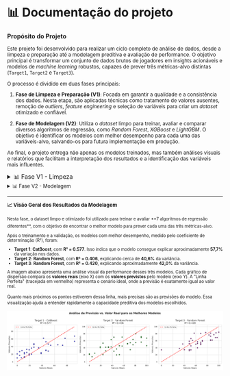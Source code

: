# 📊 Documentação do projeto

**Propósito do Projeto**

<small>

Este projeto foi desenvolvido para realizar um ciclo completo de análise de dados, desde a limpeza e preparação até a modelagem preditiva e avaliação de performance. O objetivo principal é transformar um conjunto de dados brutos de jogadores em insights acionáveis e modelos de _machine learning_ robustos, capazes de prever três métricas-alvo distintas (`Target1`, `Target2` e `Target3`).

O processo é dividido em duas fases principais:

1.  **Fase de Limpeza e Preparação (V1)**: Focada em garantir a qualidade e a consistência dos dados. Nesta etapa, são aplicadas técnicas como tratamento de valores ausentes, remoção de _outliers_, _feature engineering_ e seleção de variáveis para criar um _dataset_ otimizado e confiável.

2.  **Fase de Modelagem (V2)**: Utiliza o _dataset_ limpo para treinar, avaliar e comparar diversos algoritmos de regressão, como _Random Forest_, _XGBoost_ e _LightGBM_. O objetivo é identificar os modelos com melhor desempenho para cada uma das variáveis-alvo, salvando-os para futura implementação em produção.

Ao final, o projeto entrega não apenas os modelos treinados, mas também análises visuais e relatórios que facilitam a interpretação dos resultados e a identificação das variáveis mais influentes.

</small>

<details>

<summary> 📊 Fase V1 - Limpeza</summary>

### 🧩 **Célula 1/2 - Configuração do Ambiente e Importações**

<small>
📖 Explicação:

Esta célula inicializa o ambiente de trabalho. Primeiro, realiza a instalação silenciosa das dependências externas necessárias para a manipulação de planilhas e para a aplicação de técnicas de aprendizado de máquina. Em seguida, importa as bibliotecas e módulos que serão utilizados ao longo das etapas de limpeza, transformação e análise de dados.

<details>

<summary> Bibliotecas utilizadas: </summary>

<small>

- **xlsxwriter e openpyxl**:

Dependências utilizadas pelo Pandas para ler e escrever arquivos no formato Excel (.xlsx). A instalação garante a compatibilidade com essas operações.

- **scikit-learn**:

Uma das principais bibliotecas de aprendizado de máquina em Python, que fornece ferramentas eficientes para pré-processamento, modelagem e avaliação de dados.

- **pandas**:

Fundamental para a manipulação e análise de dados. É utilizada para carregar os dados em estruturas conhecidas como DataFrames, que facilitam a limpeza e a transformação.

- **numpy**:

Essencial para computação numérica, oferece suporte a arrays e matrizes multidimensionais, além de uma vasta coleção de funções matemáticas de alto desempenho.

- **SimpleImputer**:

Uma classe do Scikit-learn usada para tratar dados ausentes (NaN), permitindo preenchê-los com uma estratégia definida (como a média, mediana ou a moda da coluna).

- **StandardScaler**:

Uma classe do Scikit-learn utilizada para padronizar as features numéricas, redimensionando-as para que tenham média zero e desvio padrão igual a um, o que é crucial para muitos algoritmos de machine learning.

- **datetime**:

Módulo padrão do Python para manipulação de datas e horas.

- **warnings**:

Módulo para controlar a exibição de mensagens de aviso. A linha warnings.filterwarnings('ignore') é usada para suprimir esses avisos e manter a saída do código mais limpa e focada nos resultados.
</small>

</details>

---

### 🧩 **Célula 3 - DEFINIÇÕES**

<details>

<summary> Trecho do codigo em Python </summary>

```python
COLUNAS_CATEGORICAS = [
    'Cor0202', 'Cor0204', 'Cor0206', 'Cor0208', 'Cor0209Outro',
    'P01', 'P02', 'P03', 'P04', 'P05', 'P07', 'P08', 'P09', 'P10',
    'P12', 'P13', 'P15', 'P12_1', 'P02_1', 'P03_1', 'P09_1'
]

COLUNAS_TARGETS = ['Target1', 'Target2', 'Target3']

COLUNAS_IGNORAR = [
    'Código de Acesso', 'Data/Hora Último',
    'L0210 (não likert)',
    'F0299 - Explicação Tempo', 'T0499 - Explicação Tempo',
    'PTempoTotalExpl', 'T1199Expl', 'T1205Expl', 'T1210Expl',
    'TempoTotalExpl'
]

print(f"📋 Categóricas: {len(COLUNAS_CATEGORICAS)} | Targets: {len(COLUNAS_TARGETS)}")
```

</details>
<small> 📖 Explicação:

Esta célula centraliza as **definições estruturais** do dataset, classificando as colunas em grupos conforme seu papel no processamento:

- **`COLUNAS_CATEGORICAS`**: lista de variáveis qualitativas ou de múltipla escolha, normalmente representadas por códigos (`P01`, `P02`, etc.).
- **`COLUNAS_TARGETS`**: define as variáveis-alvo (targets) utilizadas em análises ou modelagem.
- **`COLUNAS_IGNORAR`**: contém variáveis irrelevantes ou auxiliares, como identificadores, timestamps e campos descritivos.
  </small>

---

### 🧩 **Célula 4 - Carregando Dataset Recebido**

<details>

<summary> Trecho do codigo em Python </summary>

```python
import pandas as pd

df_original = pd.read_excel('JogadoresV1.xlsx')
df = df_original.copy()
print(f"Dados carregados: {df.shape[0]} linhas, {df.shape[1]} colunas")
```

</details>
<small>
📖 Explicação:

Nesta célula, realizamos a leitura do arquivo Excel contendo o dataset bruto e criamos uma cópia para preservar o original.

- `pd.read_excel()` carrega o arquivo no formato Excel.
- `.copy()` evita modificações acidentais no dataset original.  
  </small>

---

### 🧩 **Célula 5 - TRATAMENTO F0103**

<details>

<summary> Trecho do codigo em Python </summary>

```python
if 'F0103' in df.columns and df['F0103'].dtype == 'object':
    print("\n🔧 Convertendo F0103 (vírgula → ponto)")
    df['F0103'] = df['F0103'].str.replace(',', '.').astype(float)
    print("   ✅ Convertido!")
```

</details>

<small> 📖 Explicação:

Nesta célula, corrigimos a coluna chamada `F0103` para garantir que os números estejam em um formato que o Python consegue entender corretamente.

- Primeiro verificamos se a coluna `F0103` existe na tabela e se ela está como texto.

- Em seguida, substituímos todas as vírgulas `,` por pontos `.` — isso é importante porque em alguns arquivos, números decimais vêm escritos como `3,14` em vez de `3.14`.
- Por fim, transformamos essa coluna em números de ponto flutuante (`float`), para que possa ser usada em cálculos, análises e modelos sem causar erros.

Esse passo garante que a informação da coluna `F0103` seja precisa e utilizável em todas as etapas seguintes do processamento de dados.
</small>

---

### 🧩 **Célula 6 — REMOÇÃO DE NEGATIVOS**

<details>

<summary> Trecho do codigo em Python </summary>

```python
print("\n" + "=" * 80)
print("ETAPA 1: REMOÇÃO DE NEGATIVOS → NaN")
print("=" * 80)

colunas_numericas = df.select_dtypes(include=[np.number]).columns.tolist()
colunas_numericas = [col for col in colunas_numericas if col not in COLUNAS_TARGETS]

contador = 0
for col in colunas_numericas:
    negativos = (df[col] < 0).sum()
    if negativos > 0:
        df.loc[df[col] < 0, col] = np.nan
        contador += negativos

print(f"✅ {contador} negativos convertidos → NaN")

```

</details>

<small> 📖 Explicação:

Nesta célula, identificamos todas as colunas numéricas e substituímos valores negativos por valores vazios (NaN).

- Primeiro, usamos `df.select_dtypes(include=[np.number])` para selecionar todas as colunas que contêm números.

- Em seguida, removemos da lista as colunas-alvo definidas em `COLUNAS_TARGETS`, pois essas não devem ser modificadas nesse passo.

- Para cada coluna numérica restante, verificamos quantos valores são negativos usando `(df[col] < 0).sum()`.

- Quando valores negativos são encontrados, usamos `df.loc[df[col] < 0, col] = np.nan` para substituí-los.

- Ao final, imprimimos a quantidade total de valores negativos convertidos.

</small>

---

### 🧩 **Célula 7 - Remoção de Colunas com Muito Missing**

<details>

<summary> Trecho do codigo em Python </summary>

```python
print("\n" + "=" * 80)
print("ETAPA 2: ANÁLISE DE MISSING")
print("=" * 80)

missing_info = pd.DataFrame({
    'Coluna': df.columns,
    'Missing': df.isna().sum(),
    'Percentual': (df.isna().sum() / len(df) * 100).round(2)
})
missing_info = missing_info[missing_info['Missing'] > 0].sort_values('Percentual', ascending=False)

threshold = 70
colunas_remover = missing_info[missing_info['Percentual'] > threshold]['Coluna'].tolist()

if colunas_remover:
    print(f"🗑️  Removendo {len(colunas_remover)} colunas (>{threshold}% missing)")
    df = df.drop(columns=colunas_remover)

print(f"✅ Shape: {df.shape}")

```

</details>

<small> 📖 Explicação:

Nesta célula, realizamos uma análise de dados faltantes (`missing values`) em cada coluna e removemos aquelas que possuem um percentual alto de ausência de dados.

- Usamos `df.isna().sum()` para contar quantos valores estão faltando em cada coluna.

- Calculamos o percentual de valores faltantes dividindo pela quantidade total de linhas (`len(df)`).

- Criamos o DataFrame `missing_info`, que contém o nome da coluna, quantidade de valores ausentes e percentual de ausência.

- Ordenamos `missing_info` pelo percentual de ausência em ordem decrescente para focar nas colunas com mais dados faltantes.

- Definimos um limite (`threshold`) de 70%. Isso significa que qualquer coluna com mais de 70% de valores faltantes será removida.

- Usamos `df.drop(columns=colunas_remover)` para eliminar essas colunas do dataset.

- Por fim, imprimimos quantas colunas foram removidas e o novo formato da tabela (`df.shape`).

</small>

---

### 🧩 **Célula 8 - Remoção de Jogadores sem Targets**

<details>

<summary> Trecho do codigo em Python </summary>

```python
print("\n" + "=" * 80)
print("ETAPA 3: REMOÇÃO DE JOGADORES SEM TARGETS")
print("=" * 80)

antes = len(df)
df = df.dropna(subset=COLUNAS_TARGETS, how='all')
depois = len(df)

print(f"✅ Jogadores mantidos: {depois} (removidos: {antes-depois})")

```

</details>

<small> 📖 Explicação:

Nesta célula, garantimos que todos os registros (linhas) do dataset contenham pelo menos uma informação nos campos-alvo definidos em `COLUNAS_TARGETS`.

- Usamos `len(df)` para contar quantas linhas existem antes da limpeza (antes).

- O comando `df.dropna(subset=COLUNAS_TARGETS, how='all')` remove todas as linhas em que todos os campos de target estejam vazios (`NaN`).

- Calculamos novamente o tamanho do dataset (`depois`) para saber quantos registros restaram.

- Imprimimos a quantidade de jogadores mantidos e removidos após o filtro.

</small>

---

### **🧩 Célula 9 - Imputação de Valores Faltantes**

<details>

<summary> Trecho do codigo em Python </summary>

```python
# Numéricas: MEDIANA
colunas_num_imputar = [
    col for col in df.select_dtypes(include=[np.number]).columns
    if col not in COLUNAS_TARGETS and col not in COLUNAS_IGNORAR
]

if colunas_num_imputar:
    imputer_num = SimpleImputer(strategy='median')
    df[colunas_num_imputar] = imputer_num.fit_transform(df[colunas_num_imputar])
    print(f"✅ {len(colunas_num_imputar)} numéricas imputadas (mediana)")

# Categóricas: MODA
colunas_cat_imputar = [col for col in COLUNAS_CATEGORICAS if col in df.columns]

if colunas_cat_imputar:
    imputer_cat = SimpleImputer(strategy='most_frequent')
    df[colunas_cat_imputar] = imputer_cat.fit_transform(df[colunas_cat_imputar])
    print(f"✅ {len(colunas_cat_imputar)} categóricas imputadas (moda)")


```

</details>

<small> 📖 Explicação:

Nesta célula, tratamos os valores faltantes no dataset usando imputação — ou seja, substituímos valores ausentes (`NaN`) por valores calculados com base nos dados disponíveis.

- Colunas numéricas:

  - Identificamos todas as colunas numéricas usando `df.select_dtypes(include=[np.number])`.

  - Removemos as colunas-alvo (`COLUNAS_TARGETS`) e as colunas marcadas para ignorar (`COLUNAS_IGNORAR`).

  - Criamos um imputador (`SimpleImputer`) usando a estratégia `median` para substituir valores ausentes pela mediana daquela coluna.

  - Aplicamos a imputação usando `fit_transform`.

- Colunas categóricas:

  - Identificamos as colunas categóricas presentes (`COLUNAS_CATEGORICAS`).

  - Criamos um imputador usando a estratégia `most_frequent` para substituir valores ausentes pelo valor mais frequente da coluna (moda).

  - Aplicamos a imputação usando fit_transform.

</small>

---

### **🧩 Célula 10 - Tratamento de Outliers (IQR + Mediana)**

<details>

<summary> Trecho do codigo em Python </summary>

```python
colunas_outliers = [
    col for col in colunas_num_imputar
    if col not in ['QtdHorasSono', 'QtdHorasDormi', 'Acordar']
]

outliers_tratados = 0
for col in colunas_outliers:
    Q1 = df[col].quantile(0.25)
    Q3 = df[col].quantile(0.75)
    IQR = Q3 - Q1

    limite_inf = Q1 - 1.5 * IQR
    limite_sup = Q3 + 1.5 * IQR

    outliers_mask = (df[col] < limite_inf) | (df[col] > limite_sup)
    n_outliers = outliers_mask.sum()

    if n_outliers > 0:
        mediana = df[col].median()
        df.loc[outliers_mask, col] = mediana
        outliers_tratados += n_outliers

print(f"✅ {outliers_tratados} outliers tratados (substituídos por mediana)")

```

</details>

<small> 📖 Explicação:

Nesta célula, detectamos e tratamos outliers — valores extremos que podem distorcer análises e modelos — utilizando o método do Intervalo Interquartílico (IQR) e substituindo-os pela mediana da coluna.

- Primeiro identificamos as colunas numéricas a serem tratadas (`colunas_outliers`), excluindo colunas específicas como `QtdHorasSono`, `QtdHorasDormi` e `Acordar`.

- Para cada coluna:

  - Calculamos o **primeiro quartil** (`Q1`) e o **terceiro quartil** (`Q3`).

  - Determinamos o **Intervalo Interquartílico (IQR)** como `Q3 - Q1`.

  - Definimos limites inferior (`limite_inf`) e superior (`limite_sup`) como `Q1 - 1.5*IQR` e `Q3 + 1.5*IQR`, respectivamente.

  - Criamos uma máscara (`outliers_mask`) identificando valores fora desses limites.

  - Quando outliers são encontrados, substituímos esses valores pela mediana da coluna.

  - Contabilizamos quantos outliers foram tratados.

</small>

---

### **🧩 Célula 11 - One-Hot Encoding**

<details>

<summary> Trecho do codigo em Python </summary>

```python
colunas_cat_presentes = [col for col in COLUNAS_CATEGORICAS if col in df.columns]

if colunas_cat_presentes:
    colunas_antes = df.shape[1]
    df = pd.get_dummies(df, columns=colunas_cat_presentes, prefix=colunas_cat_presentes, drop_first=False)
    colunas_depois = df.shape[1]

    print(f"✅ One-Hot concluído: {colunas_antes} → {colunas_depois} colunas")

```

</details>

<small> 📖 Explicação:

Nesta célula, aplicamos a técnica de One-Hot Encoding, que transforma colunas categóricas em variáveis numéricas binárias, permitindo que algoritmos de machine learning trabalhem com esses dados.

- Identificamos as colunas categóricas presentes no dataset (`colunas_cat_presentes`) comparando `COLUNAS_CATEGORICAS` com as colunas reais do `df`.

- Guardamos o número inicial de colunas (`colunas_antes`).

- Usamos `pd.get_dummies()` para criar colunas binárias para cada categoria, mantendo o prefixo original para identificação.

- Não usamos `drop_first=True` para preservar todas as categorias.

- Calculamos o número final de colunas (`colunas_depois`) após a transformação.

- Imprimimos quantas colunas foram adicionadas no processo.

</small>

---

### **🧩 Célula 12 - Feature Engineering (Agregações)**

<details>

<summary> Trecho do codigo em Python </summary>

```python
# Agregação F11*
f11_cols = [c for c in df.columns if c.startswith('F11') and pd.api.types.is_numeric_dtype(df[c])]
if len(f11_cols) > 2:
    df['F11_mean'] = df[f11_cols].mean(axis=1)
    print(f"✅ F11_mean criada ({len(f11_cols)} colunas)")

# Agregação F07*
f07_cols = [c for c in df.columns if c.startswith('F07') and pd.api.types.is_numeric_dtype(df[c])]
if len(f07_cols) > 2:
    df['F07_mean'] = df[f07_cols].mean(axis=1)
    print(f"✅ F07_mean criada ({len(f07_cols)} colunas)")
```

</details>

<small> 📖 Explicação:

Nesta célula, realizamos Feature Engineering, criando novas colunas que representam agregações de variáveis relacionadas, para facilitar a análise e potencialmente melhorar a performance de modelos.

- **Agregação F11**:

  - Identificamos colunas cujo nome começa com "`F11`" e que são numéricas.

  - Se existirem mais de duas colunas nesse grupo, calculamos a média delas linha a linha (`mean(axis=1)`), criando a nova coluna `F11_mean`.

  - Exibimos quantas colunas foram utilizadas para essa agregação.

- **Agregação F07**:

  - De forma semelhante, identificamos colunas que começam com "`F07`" e que são numéricas.

  - Se houver mais de duas, calculamos a média e criamos `F07_mean`.

  - Exibimos quantas colunas contribuíram para essa agregação.

</small>

---

### **🧩 Célula 13 - 🔧 Correção 1 - Converter BOOL → INT**

<details>

<summary> Trecho do codigo em Python </summary>

```python
bool_cols = df.select_dtypes(include=['bool']).columns.tolist()

if bool_cols:
    print(f"📋 Convertendo {len(bool_cols)} colunas booleanas...")
    df[bool_cols] = df[bool_cols].astype(int)
    print(f"✅ VERDADEIRO/FALSO → 1/0")
    print(f"   Exemplo: {bool_cols[:3]}")
else:
    print("ℹ️  Nenhuma coluna booleana encontrada")
```

</details>

<small> 📖 Explicação:

Nesta célula, corrigimos o formato das colunas booleanas do dataset, transformando valores `True`/`False` em `1/0`. Isso é necessário porque muitos algoritmos de machine learning requerem que todos os dados sejam numéricos.

- Usamos `df.select_dtypes(include=['bool'])` para identificar todas as colunas que contêm valores booleanos (`True` ou `False`).

- Se houver colunas booleanas (`bool_cols`), exibimos quantas serão convertidas.

- Aplicamos `.astype(int)` para transformar os valores em números inteiros (`1` para `True`, `0` para `False`).

- Exibimos alguns exemplos de colunas convertidas para confirmar a ação.

- Caso não existam colunas booleanas, uma mensagem informativa é exibida.

</small>

---

### **🧩 Célula 14 - Feature Selection por Correlação**

<details>

<summary> Trecho do codigo em Python </summary>

```python
print("\n" + "=" * 80)
print("ETAPA 8: FEATURE SELECTION")
print("=" * 80)

features_numericas_finais = [
    col for col in df.columns
    if col not in COLUNAS_TARGETS
    and col not in COLUNAS_IGNORAR
    and pd.api.types.is_numeric_dtype(df[col])
]

print(f"📊 Features disponíveis: {len(features_numericas_finais)}")

corr_t1 = df[features_numericas_finais].corrwith(df['Target1']).abs()
corr_t2 = df[features_numericas_finais].corrwith(df['Target2']).abs()
corr_t3 = df[features_numericas_finais].corrwith(df['Target3']).abs()

corr_mean = (corr_t1 + corr_t2 + corr_t3) / 3

threshold = 0.20
features_selecionadas = corr_mean[corr_mean > threshold].index.tolist()

print(f"✅ Features mantidas: {len(features_selecionadas)} (threshold={threshold})")
print(f"✅ Features removidas: {len(features_numericas_finais) - len(features_selecionadas)}")

# Top 10
print(f"\n🏆 TOP 10 FEATURES:")
top10 = corr_mean.sort_values(ascending=False).head(10)
for idx, (feat, corr) in enumerate(top10.items(), 1):
    print(f"   {idx:2d}. {feat:30s} | Corr: {corr:.4f}")
```

</details>

<small> 📖 Explicação:

Nesta célula, realizamos a **seleção de features** com base na correlação entre variáveis numéricas e os targets (`Target1`, `Target2`, `Target3`). O objetivo é manter apenas as colunas que têm relevância estatística para o modelo.

- Definimos `features_numericas_finais` como todas as colunas numéricas que não são targets nem estão na lista `COLUNAS_IGNORAR`.

- Calculamos a correlação absoluta (`.abs()`) entre cada feature e cada target (`corr_t1`, `corr_t2`, `corr_t3`).

- Obtemos a média das correlações (`corr_mean`) para avaliar a importância geral da feature em relação a todos os targets.

- Definimos um **threshold** (limite) de 0.20; apenas features com correlação média acima desse valor são mantidas (`features_selecionadas`).

- Informamos quantas features foram mantidas e quantas removidas.

- Exibimos as **Top 10 features** com maior correlação média, ordenadas do maior para o menor valor, para referência.

</small>

---

### **🧩 Célula 15 - Criar DataFrames Finais**

<details>

<summary> Trecho do codigo em Python </summary>

```python
df_final_nao_normalizado = df[features_selecionadas + COLUNAS_TARGETS].copy()
print(f"✅ DataFrame NÃO-NORMALIZADO: {df_final_nao_normalizado.shape}")

df_final_normalizado = df_final_nao_normalizado.copy()

# Identificar categóricas (One-Hot) para NÃO normalizar
features_cat_onehot = [
    col for col in features_selecionadas
    if any(cat in col for cat in COLUNAS_CATEGORICAS)
]

features_numericas_normalizar = [
    col for col in features_selecionadas
    if col not in features_cat_onehot
]

print(f"🔢 Numéricas a normalizar: {len(features_numericas_normalizar)}")
print(f"📝 Categóricas (preservadas): {len(features_cat_onehot)}")

if features_numericas_normalizar:
    scaler = StandardScaler()
    df_final_normalizado[features_numericas_normalizar] = scaler.fit_transform(
        df_final_normalizado[features_numericas_normalizar]
    )
    print(f"✅ Normalização concluída!")

print(f"✅ DataFrame NORMALIZADO: {df_final_normalizado.shape}")
```

</details>

<small> 📖 Explicação:

Nesta célula, preparamos os **DataFrames finais** para análise e modelagem, criando versões normalizadas e não-normalizadas.

- Criamos `df_final_nao_normalizado` contendo apenas as **features selecionadas** e os **targets**, preservando o formato original.

- Criamos uma cópia chamada `df_final_normalizado` para aplicar normalização sem alterar o original.

- Identificamos colunas categóricas geradas pelo **One-Hot Encoding** (`features_cat_onehot`) para garantir que elas não sejam normalizadas.

- Definimos `features_numericas_normalizar` como todas as features numéricas restantes.

- Informamos quantas features numéricas serão normalizadas e quantas categóricas serão preservadas.

- Aplicamos o `StandardScaler` às features numéricas, padronizando-as para média zero e desvio padrão igual a um.

- Exibimos o tamanho final de cada DataFrame, garantindo que ambos estejam prontos para uso posterior.

</small>

---

### **🧩 Célula 16 - Exportar para Excel**

<details>

<summary> Trecho do codigo em Python </summary>

```python
output_file = 'Dados_Otimizados_V4.xlsx'

writer = pd.ExcelWriter(output_file, engine='xlsxwriter')
workbook = writer.book

header_format = workbook.add_format({
    'bold': True, 'text_wrap': True, 'valign': 'vcenter',
    'align': 'center', 'fg_color': '#1F4E78',
    'font_color': 'white', 'border': 1
})

title_format = workbook.add_format({
    'bold': True, 'font_size': 16,
    'fg_color': '#4472C4', 'font_color': 'white',
    'align': 'center', 'valign': 'vcenter', 'border': 2
})

# Aba 1: Dados não-normalizados
df_final_nao_normalizado.to_excel(writer, sheet_name='Dados_Para_Analise', index=False, startrow=2)
worksheet1 = writer.sheets['Dados_Para_Analise']
worksheet1.merge_range('A1:Z1', '📋 DADOS LIMPOS - Versão Otimizada', title_format)
worksheet1.freeze_panes(3, 0)

# Aba 2: Dados normalizados
df_final_normalizado.to_excel(writer, sheet_name='Dados_Para_Modelo', index=False, startrow=2)
worksheet2 = writer.sheets['Dados_Para_Modelo']
worksheet2.merge_range('A1:Z1', '📊 DADOS NORMALIZADOS - Para ML', title_format)
worksheet2.freeze_panes(3, 0)

# Aba 3: Resumo estatístico
summary = df_final_nao_normalizado[COLUNAS_TARGETS].describe().T
summary.to_excel(writer, sheet_name='Resumo_Estatistico', startrow=2)
worksheet3 = writer.sheets['Resumo_Estatistico']
worksheet3.merge_range('A1:I1', '📊 RESUMO ESTATÍSTICO', title_format)

# Aba 4: Correlações
correlations_df = pd.DataFrame({
    'Feature': corr_mean.index,
    'Corr_Target1': corr_t1.values,
    'Corr_Target2': corr_t2.values,
    'Corr_Target3': corr_t3.values,
    'Corr_Media': corr_mean.values,
    'Mantida': ['✅' if f in features_selecionadas else '❌' for f in corr_mean.index]
}).sort_values('Corr_Media', ascending=False)

correlations_df.to_excel(writer, sheet_name='Correlacoes', index=False, startrow=2)
worksheet4 = writer.sheets['Correlacoes']
worksheet4.merge_range('A1:F1', '🔍 ANÁLISE DE CORRELAÇÕES', title_format)

writer.close()

print(f"✅ Arquivo '{output_file}' criado!")
```

</details>

<small> 📖 Explicação:

Nesta célula, exportamos os resultados finais para um arquivo Excel estruturado, criando múltiplas abas para facilitar a análise e utilização dos dados.

- Definimos o nome do arquivo de saída como `Dados_Otimizados_V4.xlsx`.

- Criamos um escritor Excel (`pd.ExcelWriter`) usando o engine `xlsxwriter`.

- Definimos formatações personalizadas para cabeçalhos (`header_format`) e títulos (`title_format`) para melhor visualização.

**Aba 1 – Dados não-normalizados:**

- Exporta `df_final_nao_normalizado`.

- Inclui um título e congela a visualização para facilitar navegação.

**Aba 2 – Dados normalizados:**

- Exporta `df_final_normalizado`.

- Inclui título e congelamento de linhas.

**Aba 3 – Resumo estatístico:**

- Cria resumo com estatísticas descritivas dos targets (`describe().T`).

**Aba 4 – Correlações:**

- Exporta tabela contendo correlações médias entre features e targets.

- Indica quais features foram mantidas na seleção.

- Fecha o arquivo Excel (`writer.close()`) e confirma a criação.

Essa celula entrega um arquivo organizado e documentado, pronto para análise e uso em modelos de machine learning.

</small>

---

### ✅ **Resumo Geral da Etapa de Limpeza**

Após a execução de todas as células, o dataset estará pronto para ser utilizado nas próximas fases do projeto, com:

- Códigos inválidos convertidos em `NaN`.
- Colunas pouco informativas removidas.
- Targets completos e consistentes.
- Estrutura final reduzida, porém mais confiável e analisável.

---

</details>

<details>

<summary> 📊 Fase V2 - Modelagem </summary>

### **🧩 Célula 1 - Instalação de Bibliotecas**

<details>

<summary> Trecho do codigo em Python </summary>

```python
!pip install xgboost lightgbm catboost scikit-learn pandas matplotlib seaborn plotly -q
print("✅ Bibliotecas instaladas com sucesso!")
```

</details>

<small> 📖 Explicação:

Esta célula instala todas as bibliotecas necessárias para rodar o projeto de modelagem avançada e visualizações.

O comando `!pip install` funciona dentro de notebooks Jupyter ou Google Colab e serve para instalar pacotes Python diretamente no ambiente.  
Aqui, estamos instalando:

- **xgboost, lightgbm, catboost** → algoritmos de aprendizado de máquina muito eficientes para regressão e classificação.
- **scikit-learn** → biblioteca com ferramentas para pré-processamento, modelagem e avaliação de dados.
- **pandas** → manipulação e análise de dados em tabelas.
- **matplotlib, seaborn** → geração de gráficos e visualizações.
- **plotly** → criação de gráficos interativos.

</small>

---

### **🧩 Célula 2 - Importação de Bibliotecas**

<details>

<summary> Trecho do codigo em Python </summary>

```python
import pandas as pd
import numpy as np
import matplotlib.pyplot as plt
import seaborn as sns
import warnings
from sklearn.model_selection import train_test_split, cross_val_score
from sklearn.linear_model import LinearRegression, Ridge
from sklearn.ensemble import RandomForestRegressor, GradientBoostingRegressor
from sklearn.metrics import mean_squared_error, mean_absolute_error, r2_score
import xgboost as xgb
import lightgbm as lgb
from catboost import CatBoostRegressor
import pickle

warnings.filterwarnings('ignore')
sns.set_style('whitegrid')

print("\n" + "=" * 80)
print("     FASE 3 COMPLETA: MODELAGEM AVANÇADA + VISUALIZAÇÕES")
print("=" * 80)

```

</details>

<small> 📖 Explicação:

Nesta célula, carregamos todas as bibliotecas necessárias para manipulação, análise, modelagem e visualização dos dados.

- **pandas** e **numpy**: manipulação e cálculo de dados.
- **matplotlib.pyplot** e **seaborn**: criação de gráficos estáticos.
- **warnings**: para suprimir mensagens de aviso indesejadas.
- **sklearn.model_selection**: funções para divisão dos dados e validação cruzada.
- **sklearn.linear_model**: modelos de regressão Linear e Ridge.
- **sklearn.ensemble**: algoritmos ensemble como Random Forest e Gradient Boosting.
- **sklearn.metrics**: cálculo de métricas de avaliação como RMSE e R².
- **xgboost, lightgbm, catboost**: algoritmos de machine learning de alta performance.
- **pickle**: salvar e carregar modelos treinados.

As últimas linhas configuram o estilo dos gráficos (`sns.set_style('whitegrid')`) e imprimem um título indicando o início da fase 3.

</small>

---

### **🧩 Célula 3 - Carregamento dos Dados**

<details>

<summary> Trecho do codigo em Python </summary>

```python
df = pd.read_excel('Dados_para_modelo.xlsx')

print(f"✅ Dados carregados com sucesso. Shape: {df.shape}")
print(f"   Total de Jogadores: {len(df)}")
print(f"   Total de Colunas: {len(df.columns)}")

```

</details>

<small> 📖 Explicação:

Esta célula carrega os dados de um arquivo Excel chamado `'Dados_para_modelo.xlsx'` usando a biblioteca **pandas** e armazena em um DataFrame chamado `df`.

O DataFrame é uma estrutura de dados semelhante a uma tabela, muito utilizada em análise de dados.

- `df.shape` retorna uma tupla (número de linhas, número de colunas) para verificar o tamanho do dataset.
- `len(df)` retorna o número total de linhas, representando a quantidade de jogadores.
- `len(df.columns)` retorna o número total de colunas, representando as variáveis disponíveis.

Essas impressões garantem que os dados foram carregados corretamente antes de prosseguir.

</small>

---

### **🧩 Célula 4 - Separação de Features (X) e Targets (y)**

<details>

<summary> Trecho do codigo em Python </summary>

```python
targets = ['Target1', 'Target2', 'Target3']
X = df.drop(columns=targets)
y1 = df['Target1']
y2 = df['Target2']
y3 = df['Target3']

print(f"✅ Features (X) separadas. Total de features: {X.shape[1]}")
print(f"✅ Targets (y1, y2, y3) separados.")
```

</details>

<small> 📖 Explicação:

Nesta célula, o dataset é separado em duas partes principais:

- **Features (X)**: as variáveis de entrada que serão usadas para prever algo.
- **Targets (y)**: as variáveis que queremos prever.

No código:

- `targets` é uma lista com os nomes das colunas alvo (`Target1`, `Target2`, `Target3`).
- `X` contém todas as colunas exceto as targets, obtido com `df.drop(columns=targets)`.
- `y1`, `y2` e `y3` contêm cada uma das targets separadamente.

</small>

---

### **🧩 Célula 5 - Divisão em Dados de Treino e Teste (80/20)**

<details>

<summary> Trecho do codigo em Python </summary>

```python
X_train, X_test, y1_train, y1_test = train_test_split(X, y1, test_size=0.2, random_state=42)
_, _, y2_train, y2_test = train_test_split(X, y2, test_size=0.2, random_state=42)
_, _, y3_train, y3_test = train_test_split(X, y3, test_size=0.2, random_state=42)

print(f"✅ Dados divididos em 80% treino e 20% teste.")
print(f"   Tamanho do treino: {len(X_train)} jogadores")
print(f"   Tamanho do teste:  {len(X_test)} jogadores")
```

</details>

<small> 📖 Explicação:

Esta célula divide os dados em conjuntos de treino e teste usando a função `train_test_split` do **scikit-learn**.

- `test_size=0.2` significa que 20% dos dados serão usados para teste e 80% para treino.
- `random_state=42` garante que a divisão seja reproduzível (sempre igual).

Para cada target (`y1`, `y2`, `y3`), são criados conjuntos separados:

- `X_train`, `X_test`: dados de entrada para treino e teste.
- `y1_train`, `y1_test`, etc.: valores alvo correspondentes.

</small>

---

### **🧩 Célula 6 - Definição dos Modelos a Serem Testados**

<details>

<summary> Trecho do codigo em Python </summary>

```python
modelos = {
    'Linear Regression': LinearRegression(),
    'Ridge': Ridge(alpha=1.0),
    'Random Forest': RandomForestRegressor(n_estimators=100, max_depth=10, random_state=42, n_jobs=-1),
    'Gradient Boosting': GradientBoostingRegressor(n_estimators=100, max_depth=5, random_state=42),
    'XGBoost': xgb.XGBRegressor(n_estimators=100, max_depth=6, learning_rate=0.1, random_state=42, n_jobs=-1),
    'LightGBM': lgb.LGBMRegressor(n_estimators=100, max_depth=6, learning_rate=0.1, random_state=42, n_jobs=-1, verbose=-1),
    'CatBoost': CatBoostRegressor(iterations=100, depth=6, learning_rate=0.1, random_state=42, verbose=False)
}
print(f"✅ {len(modelos)} modelos definidos para teste.")
```

</details>

<small> 📖 Explicação:

Nesta célula definimos um dicionário chamado `modelos` contendo vários algoritmos de machine learning para serem testados no projeto.

Cada chave é o nome do modelo e cada valor é uma instância do modelo com parâmetros definidos:

- **Linear Regression** e **Ridge**: modelos lineares básicos.
- **Random Forest**: modelo ensemble baseado em árvores, com parâmetros como `n_estimators` (número de árvores) e `max_depth` (profundidade máxima).
- **Gradient Boosting**: modelo ensemble que ajusta sequencialmente as árvores para reduzir erros.
- **XGBoost, LightGBM, CatBoost**: algoritmos avançados e muito eficientes para regressão, com parâmetros como `learning_rate`, `max_depth` e número de iterações (`n_estimators` ou `iterations`).

</small>

---

### **🧩 Célula 7 - Função de Treinamento e Avaliação**

<details>

<summary> Trecho do codigo em Python </summary>

```python
def treinar_avaliar_modelo(modelo, X_train, X_test, y_train, y_test):
    """Função para treinar, prever e avaliar um modelo, retornando as métricas e o modelo treinado."""
    modelo.fit(X_train, y_train)
    y_pred = modelo.predict(X_test)
    r2 = r2_score(y_test, y_pred)
    rmse = np.sqrt(mean_squared_error(y_test, y_pred))
    mae = mean_absolute_error(y_test, y_pred)
    return {'modelo': modelo, 'y_pred': y_pred, 'r2': r2, 'rmse': rmse, 'mae': mae}

```

</details>

<small> 📖 Explicação:

Esta célula define uma função chamada `treinar_avaliar_modelo` que serve para treinar um modelo de machine learning e avaliar seu desempenho.

Parâmetros da função:

- `modelo`: objeto do modelo a ser treinado.
- `X_train`, `X_test`: dados de entrada para treino e teste.
- `y_train`, `y_test`: valores alvo para treino e teste.

O processo realizado dentro da função:

1. `modelo.fit(X_train, y_train)` → treina o modelo com os dados de treino.
2. `modelo.predict(X_test)` → faz previsões com os dados de teste.
3. Calcula métricas de avaliação:
   - **R² (r2_score)**: mede a qualidade da previsão (quanto mais próximo de 1, melhor).
   - **RMSE (root mean squared error)**: erro médio quadrático.
   - **MAE (mean absolute error)**: erro absoluto médio.

A função retorna um dicionário com o modelo treinado, previsões e métricas calculadas.

</small>

---

### **🧩 Célula 8 - Treinamento e Avaliação de Todos os Modelos**

<details>

<summary> Trecho do codigo em Python </summary>

```python
print("\n" + "=" * 80)
print("ETAPA 5: TREINAMENTO E AVALIAÇÃO DOS MODELOS")
print("=" * 80)

# --- Target 1 ---
resultados_t1 = {}
for nome, modelo in modelos.items():
    resultados_t1[nome] = treinar_avaliar_modelo(type(modelo)(**modelo.get_params()), X_train, X_test, y1_train, y1_test)
melhor_t1 = max(resultados_t1.items(), key=lambda x: x[1]['r2'])
print(f"🎯 Target 1 | Melhor Modelo: {melhor_t1[0]:<20} | R² = {melhor_t1[1]['r2']:.4f}")

# --- Target 2 ---
resultados_t2 = {}
for nome, modelo in modelos.items():
    resultados_t2[nome] = treinar_avaliar_modelo(type(modelo)(**modelo.get_params()), X_train, X_test, y2_train, y2_test)
melhor_t2 = max(resultados_t2.items(), key=lambda x: x[1]['r2'])
print(f"🎯 Target 2 | Melhor Modelo: {melhor_t2[0]:<20} | R² = {melhor_t2[1]['r2']:.4f}")

# --- Target 3 ---
resultados_t3 = {}
for nome, modelo in modelos.items():
    resultados_t3[nome] = treinar_avaliar_modelo(type(modelo)(**modelo.get_params()), X_train, X_test, y3_train, y3_test)
melhor_t3 = max(resultados_t3.items(), key=lambda x: x[1]['r2'])
print(f"🎯 Target 3 | Melhor Modelo: {melhor_t3[0]:<20} | R² = {melhor_t3[1]['r2']:.4f}")
```

</details>

<small> 📖 Explicação:

Esta célula realiza o treinamento e avaliação de todos os modelos definidos para cada target (Target1, Target2, Target3).

O processo é feito em três blocos:

1. Para cada target, criamos um dicionário (`resultados_t1`, `resultados_t2`, `resultados_t3`) para armazenar os resultados.
2. Usamos um loop `for` para percorrer cada modelo definido no dicionário `modelos`.
   - `type(modelo)(**modelo.get_params())` cria uma nova instância do modelo com os mesmos parâmetros.
   - Chamamos a função `treinar_avaliar_modelo` para treinar e avaliar o modelo.
3. Usamos `max(..., key=lambda x: x[1]['r2'])` para selecionar o modelo com melhor R² para cada target.

Ao final, imprimimos o nome do melhor modelo e seu R² para cada target.  
Isso ajuda a identificar qual modelo performou melhor para cada variável alvo.

</small>

---

### **🧩 Célula 9 - Visualização 1: Previsto vs. Real (Gráfico de Dispersão)**

<details>

<summary> Trecho do codigo em Python </summary>

```python
fig, axes = plt.subplots(1, 3, figsize=(18, 5))
fig.suptitle('Análise de Previsão vs. Valor Real para os Melhores Modelos', fontsize=16, fontweight='bold')

# Gráfico para Target 1
y1_pred = melhor_t1[1]['y_pred']
axes[0].scatter(y1_test, y1_pred, alpha=0.7, color='blue', edgecolors='k')
axes[0].plot([y1_test.min(), y1_test.max()], [y1_test.min(), y1_test.max()], 'r--', lw=2, label='Linha Perfeita')
axes[0].set_xlabel('Valores Reais', fontsize=12)
axes[0].set_ylabel('Valores Previstos', fontsize=12)
axes[0].set_title(f'Target 1 - {melhor_t1[0]}\nR²={melhor_t1[1]["r2"]:.3f}', fontsize=14)
axes[0].legend()
axes[0].grid(True)

# Gráfico para Target 2
y2_pred = melhor_t2[1]['y_pred']
axes[1].scatter(y2_test, y2_pred, alpha=0.7, color='green', edgecolors='k')
axes[1].plot([y2_test.min(), y2_test.max()], [y2_test.min(), y2_test.max()], 'r--', lw=2, label='Linha Perfeita')
axes[1].set_xlabel('Valores Reais', fontsize=12)
axes[1].set_ylabel('Valores Previstos', fontsize=12)
axes[1].set_title(f'Target 2 - {melhor_t2[0]}\nR²={melhor_t2[1]["r2"]:.3f}', fontsize=14)
axes[1].legend()
axes[1].grid(True)

# Gráfico para Target 3
y3_pred = melhor_t3[1]['y_pred']
axes[2].scatter(y3_test, y3_pred, alpha=0.7, color='purple', edgecolors='k')
axes[2].plot([y3_test.min(), y3_test.max()], [y3_test.min(), y3_test.max()], 'r--', lw=2, label='Linha Perfeita')
axes[2].set_xlabel('Valores Reais', fontsize=12)
axes[2].set_ylabel('Valores Previstos', fontsize=12)
axes[2].set_title(f'Target 3 - {melhor_t3[0]}\nR²={melhor_t3[1]["r2"]:.3f}', fontsize=14)
axes[2].legend()
axes[2].grid(True)

plt.tight_layout(rect=[0, 0, 1, 0.96])
plt.savefig('grafico_dispersao_previsto_vs_real.png', dpi=300, bbox_inches='tight')
print("✅ Gráfico de Dispersão (Previsto vs. Real) salvo como 'grafico_dispersao_previsto_vs_real.png'")
```

</details>

<small> 📖 Explicação:

Esta célula cria gráficos de dispersão comparando valores previstos pelos melhores modelos com os valores reais para cada target (Target1, Target2, Target3).

O processo inclui:

- Criação de uma figura com três subplots (`plt.subplots(1, 3, figsize=(18, 5))`).
- Para cada target:
  - Plotar valores reais (`y_test`) vs. valores previstos (`y_pred`) usando `scatter()`.
  - Adicionar uma linha pontilhada (`plot()`) representando a previsão perfeita (quando previsto = real).
  - Configurar título, rótulos e legenda.
- `plt.tight_layout()` ajusta o espaçamento entre gráficos.
- `plt.savefig()` salva a figura como `'grafico_dispersao_previsto_vs_real.png'`.

Esse tipo de gráfico ajuda a visualizar a precisão do modelo e identificar padrões ou desvios.

</small>

---

### **🧩 Célula 10 - Visualização 2: Importância das Features**

<details>

<summary> Trecho do codigo em Python </summary>

```python
def plotar_importancia(melhor_modelo_info, target_name, feature_names, ax):
    """Função auxiliar para plotar a importância das features em um eixo do matplotlib."""
    nome_modelo = melhor_modelo_info[0]
    modelo = melhor_modelo_info[1]['modelo']

    if hasattr(modelo, 'feature_importances_'):
        importances = modelo.feature_importances_
    else: # CatBoost
        importances = modelo.get_feature_importance()

    df_importances = pd.DataFrame({'feature': feature_names, 'importance': importances}).sort_values('importance', ascending=True).tail(15)

    ax.barh(df_importances['feature'], df_importances['importance'], color='darkcyan')
    ax.set_title(f'Top 15 Features - {target_name}\n(Modelo: {nome_modelo})', fontsize=14)
    ax.set_xlabel('Importância')

fig, axes = plt.subplots(1, 3, figsize=(20, 8))
fig.suptitle('Análise de Importância das Features para os Melhores Modelos', fontsize=16, fontweight='bold')

plotar_importancia(melhor_t1, 'Target 1', X.columns, axes[0])
plotar_importancia(melhor_t2, 'Target 2', X.columns, axes[1])
plotar_importancia(melhor_t3, 'Target 3', X.columns, axes[2])

plt.tight_layout(rect=[0, 0, 1, 0.95])
plt.savefig('grafico_feature_importance.png', dpi=300, bbox_inches='tight')
print("✅ Gráfico de Importância das Features salvo como 'grafico_feature_importance.png'")
```

</details>

<small> 📖 Explicação:

Esta célula cria gráficos mostrando a importância das features para os melhores modelos de cada target.

O processo inclui:

- Definição da função `plotar_importancia()`, que:

  - Recebe informações do melhor modelo (`melhor_modelo_info`), o nome do target, os nomes das features e um eixo (`ax`) para plotagem.
  - Verifica se o modelo possui atributo `feature_importances_` (método comum em modelos de árvore). Caso seja CatBoost, usa `get_feature_importance()`.
  - Cria um DataFrame com nomes e importâncias das features, ordenando e selecionando as 15 mais importantes.
  - Plota um gráfico de barras horizontais (`barh`).

- Criação de uma figura com três subplots para cada target.
- Chamadas da função `plotar_importancia` para cada target.
- Ajuste de layout e salvamento do gráfico como `'grafico_feature_importance.png'`.

Esses gráficos ajudam a entender quais variáveis têm maior influência na previsão do modelo.

</small>

---

### **🧩 Célula 11 - Salvando os Melhores Modelos**

<details>

<summary> Trecho do codigo em Python </summary>

```python
with open('modelo_target1_final.pkl', 'wb') as f: pickle.dump(melhor_t1[1]['modelo'], f)
print(f"✅ Modelo para Target 1 ({melhor_t1[0]}) salvo como 'modelo_target1_final.pkl'")

with open('modelo_target2_final.pkl', 'wb') as f: pickle.dump(melhor_t2[1]['modelo'], f)
print(f"✅ Modelo para Target 2 ({melhor_t2[0]}) salvo como 'modelo_target2_final.pkl'")

with open('modelo_target3_final.pkl', 'wb') as f: pickle.dump(melhor_t3[1]['modelo'], f)
print(f"✅ Modelo para Target 3 ({melhor_t3[0]}) salvo como 'modelo_target3_final.pkl'")
```

</details>

<small> 📖 Explicação:

Esta célula salva os melhores modelos encontrados para cada target usando a biblioteca **pickle**.

O processo:

- Para cada target, abrimos um arquivo `.pkl` em modo de escrita binária (`'wb'`).
- Usamos `pickle.dump()` para salvar o modelo treinado (`melhor_tX[1]['modelo']`).
- Cada arquivo recebe um nome correspondente ao target (`modelo_target1_final.pkl`, etc.).
- Mensagens confirmam que os modelos foram salvos com sucesso.

Esses arquivos `.pkl` podem ser carregados posteriormente para fazer previsões sem precisar treinar novamente o modelo.

</small>

---

### **🧩 Célula 12 - Relatório Final dos Resultados**

<details>

<summary> Trecho do codigo em Python </summary>

```python
print("\n" + "=" * 80)
print("🎉 FASE 3 COMPLETA - RELATÓRIO FINAL 🎉")
print("=" * 80)

print("\n📊 RESUMO DOS MELHORES MODELOS:\n")

print(f"  TARGET 1")
print(f"  - Melhor Modelo: {melhor_t1[0]}")
print(f"  - R² (R-quadrado): {melhor_t1[1]['r2']:.4f}  (Explica ~{melhor_t1[1]['r2']:.1%} da variância)")
print(f"  - RMSE (Erro Médio): {melhor_t1[1]['rmse']:.2f} pontos")
print(f"  - MAE (Erro Absoluto Médio): {melhor_t1[1]['mae']:.2f} pontos\n")

print(f"  TARGET 2")
print(f"  - Melhor Modelo: {melhor_t2[0]}")
print(f"  - R² (R-quadrado): {melhor_t2[1]['r2']:.4f}  (Explica ~{melhor_t2[1]['r2']:.1%} da variância)")
print(f"  - RMSE (Erro Médio): {melhor_t2[1]['rmse']:.2f} pontos")
print(f"  - MAE (Erro Absoluto Médio): {melhor_t2[1]['mae']:.2f} pontos\n")

print(f"  TARGET 3")
print(f"  - Melhor Modelo: {melhor_t3[0]}")
print(f"  - R² (R-quadrado): {melhor_t3[1]['r2']:.4f}  (Explica ~{melhor_t3[1]['r2']:.1%} da variância)")
print(f"  - RMSE (Erro Médio): {melhor_t3[1]['rmse']:.2f} pontos")
print(f"  - MAE (Erro Absoluto Médio): {melhor_t3[1]['mae']:.2f} pontos\n")

print("📁 ARQUIVOS GERADOS:")
print("  ✅ modelo_target1_final.pkl")
print("  ✅ modelo_target2_final.pkl")
print("  ✅ modelo_target3_final.pkl")
print("  ✅ grafico_dispersao_previsto_vs_real.png")
print("  ✅ grafico_feature_importance.png")

print("\n🚀 PRÓXIMOS PASSOS:")
print("  1. Usar os arquivos '.pkl' salvos para carregar os modelos no seu backend (Node.js/FastAPI).")
print("  2. Criar as rotas da API que recebem novos dados de jogadores e usam os modelos para prever os targets.")
print("  3. Desenvolver o dashboard interativo que consome essa API e exibe os resultados e insights.")
print("  4. Preparar a apresentação de slides contando a história do projeto, dos dados aos resultados.")

print("\n✨ Excelente trabalho! A etapa de modelagem e análise está concluída. ✨")
```

</details>

<small> 📖 Explicação:

Esta célula gera um relatório final resumindo os resultados obtidos na fase de modelagem.

O conteúdo inclui:

- **Resumo dos Melhores Modelos** para cada target, exibindo:
  - Nome do modelo com melhor performance.
  - R² (R-quadrado): mede a qualidade da previsão.
  - RMSE: erro médio quadrático.
  - MAE: erro absoluto médio.
- **Lista dos arquivos gerados** no processo, incluindo modelos `.pkl` e gráficos.
- **Próximos passos sugeridos**, como integrar os modelos salvos a uma API e criar dashboards interativos.

</small>

---

</details>

---

**📈 Visão Geral dos Resultados da Modelagem**

<small>
Nesta fase, o dataset limpo e otimizado foi utilizado para treinar e avaliar **7 algoritmos de regressão diferentes**, com o objetivo de encontrar o melhor modelo para prever cada uma das três métricas-alvo.

Após o treinamento e a validação, os modelos com melhor desempenho, medido pelo coeficiente de determinação (R²), foram:

- **Target 1**: **CatBoost**, com **R² = 0.577**. Isso indica que o modelo consegue explicar aproximadamente **57,7%** da variação nos dados.
- **Target 2**: **Random Forest**, com **R² = 0.406**, explicando cerca de **40,6%** da variância.
- **Target 3**: **Random Forest**, com **R² = 0.420**, explicando aproximadamente **42,0%** da variância.

A imagem abaixo apresenta uma análise visual da performance desses três modelos. Cada gráfico de dispersão compara os **valores reais** (eixo X) com os **valores previstos** pelo modelo (eixo Y). A "Linha Perfeita" (tracejada em vermelho) representa o cenário ideal, onde a previsão é exatamente igual ao valor real.

Quanto mais próximos os pontos estiverem dessa linha, mais precisas são as previsões do modelo. Essa visualização ajuda a entender rapidamente a capacidade preditiva dos modelos escolhidos.
</small>

![alt text](data/processed/02_model_ready/grafico_dispersao_previsto_vs_real.png)
